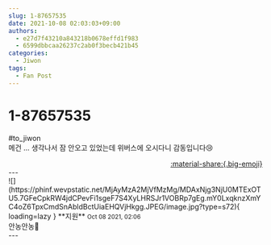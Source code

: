 ```yaml
---
slug: 1-87657535
date: 2021-10-08 02:03:03+09:00
authors:
  - e27d7f43210a843218b0678effd1f983
  - 6599dbbcaa26237c2ab0f3becb421b45
categories:
  - Jiwon
tags:
  - Fan Post
---
```


# 1-87657535

<div class="post-container" markdown="1">
<div class="content-container md-sidebar__scrollwrap" markdown="1">

\#to_jiwon<br>메건 ... 생각나서 잠 안오고 있었는데 위버스에 오시다니 감동입니다😢

</div>
</div>

<div style="text-align: right;" markdown="1">
<a href="https://weverse.io/fromis9/fanpost/1-87657535" style="text-align: right;">:material-share:{.big-emoji}</a>
</div>
---

<div class="comments-container md-sidebar__scrollwrap" markdown="1">
<div class="comment" markdown="1">
<div class='id-container' markdown="1">
![](https://phinf.wevpstatic.net/MjAyMzA2MjVfMzMg/MDAxNjg3NjU0MTExOTU5.7GFeCpkRW4jdCPevFi1sgeF7S4XyLHRSJr1VOBRp7gEg.mY0LxqknzXmYC4oZ6TpxCmdSnAbldBctUiaEHQVjHkgg.JPEG/image.jpg?type=s72){ loading=lazy }
**<span class="artist">지원</span>** <small>Oct 08 2021, 02:06</small><br>
</div>
<div class='comment-body' markdown="1">
안농안농👻
</div>
</div>
</div>
---
